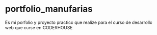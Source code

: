 # portfolio_manufarias
Es mi porfolio y proyecto practico que realize para el curso de desarrollo web que curse en CODERHOUSE
